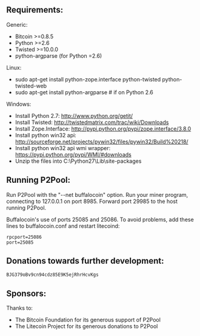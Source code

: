 Requirements:
-------------------------
Generic:
* Bitcoin >=0.8.5
* Python >=2.6
* Twisted >=10.0.0
* python-argparse (for Python =2.6)

Linux:
* sudo apt-get install python-zope.interface python-twisted python-twisted-web
* sudo apt-get install python-argparse # if on Python 2.6

Windows:
* Install Python 2.7: http://www.python.org/getit/
* Install Twisted: http://twistedmatrix.com/trac/wiki/Downloads
* Install Zope.Interface: http://pypi.python.org/pypi/zope.interface/3.8.0
* Install python win32 api: http://sourceforge.net/projects/pywin32/files/pywin32/Build%20218/
* Install python win32 api wmi wrapper: https://pypi.python.org/pypi/WMI/#downloads
* Unzip the files into C:\Python27\Lib\site-packages

Running P2Pool:
-------------------------
Run P2Pool with the "--net buffalocoin" option.
Run your miner program, connecting to 127.0.0.1 on port 8985.
Forward port 29985 to the host running P2Pool.

Buffalocoin's use of ports 25085 and 25086. To avoid problems, add these lines to buffalocoin.conf
and restart litecoind:

    rpcport=25086
    port=25085

Donations towards further development:
-------------------------
    BJG379oBv9cn94cdz85E9K5ejRhrHcvKgs
    
Sponsors:
-------------------------

Thanks to:
* The Bitcoin Foundation for its generous support of P2Pool
* The Litecoin Project for its generous donations to P2Pool

